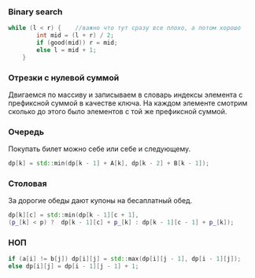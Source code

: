 ### Binary search
```cpp
while (l < r) {    //важно что тут сразу все плохо, а потом хорошо
        int mid = (l + r) / 2;
        if (good(mid)) r = mid;
        else l = mid + 1;
    }
```


### Отрезки с нулевой суммой
Двигаемся по массиву и записываем в словарь индексы элемента с префиксной суммой в качестве ключа. На каждом элементе смотрим сколько до этого было элементов с той же префиксной суммой.

### Очередь
Покупать билет можно себе или себе и следующему.

```cpp
dp[k] = std::min(dp[k - 1] + A[k], dp[k - 2] + B[k - 1]);
```

### Cтоловая 
За дорогие обеды дают купоны на бесаплатный обед.

```cpp
dp[k][c] = std::min(dp[k - 1][c + 1], 
(p_[k] < p) ?  dp[k - 1][c] + p_[k] : dp[k - 1][c - 1] + p_[k]);
```

### НОП
```cpp
if (a[i] != b[j]) dp[i][j] = std::max(dp[i][j - 1], dp[i - 1][j]);
else dp[i][j] = dp[i - 1][j - 1] + 1;
```
